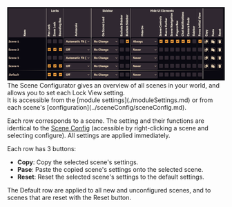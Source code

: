 <img src="../../img/SceneConfigurator.png">
<br clear="right">
The Scene Configurator gives an overview of all scenes in your world, and allows you to set each Lock View setting.<br>
It is accessible from the [module settings](./moduleSettings.md) or from each scene's [configuration](../sceneConfig/sceneConfig.md).<br>

Each row corresponds to a scene. The setting and their functions are identical to the [Scene Config](../sceneConfig/sceneConfig.md) (accessible by right-clicking a scene and selecting configure). All settings are applied immediately.

Each row has 3 buttons:

* <b>Copy</b>: Copy the selected scene's settings.
* <b>Pase</b>: Paste the copied scene's settings onto the selected scene.
* <b>Reset</b>: Reset the selected scene's settings to the default settings.

The Default row are applied to all new and unconfigured scenes, and to scenes that are reset with the Reset button.
